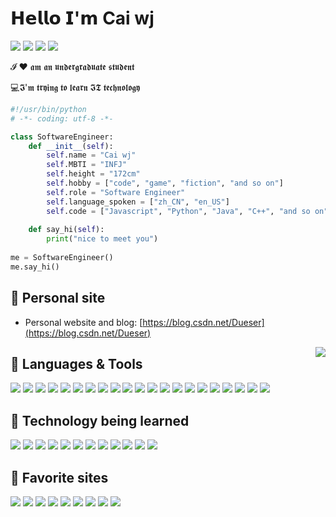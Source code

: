 # 𝗛𝗲𝗹𝗹𝗼 𝗜'𝗺 Cai wj

[![](https://img.shields.io/badge/-@hexWars-%23181717?style=flat-square&logo=github)](https://github.com/hexWars)
[![](https://img.shields.io/badge/-@hexWars-%23000000?style=flat-square&logo=gitee)](https://gitee.com/hex-cxm)
[![](https://img.shields.io/badge/-@hexWars-%23000000?style=flat-square&logo=leetcode)](https://leetcode-cn.com/u/hexWars/)
[![](https://img.shields.io/badge/-@Dueser-%23000000?style=flat-square&logo=codeforces)](https://codeforces.com/profile/Dueser)


𝓘 ❤️ 𝖆𝖒 𝖆𝖓 𝖚𝖓𝖉𝖊𝖗𝖌𝖗𝖆𝖉𝖚𝖆𝖙𝖊 𝖘𝖙𝖚𝖉𝖊𝖓𝖙

:computer:𝕴'𝖒 𝖙𝖗𝖞𝖎𝖓𝖌 𝖙𝖔 𝖑𝖊𝖆𝖗𝖓 𝕴𝕿 𝖙𝖊𝖈𝖍𝖓𝖔𝖑𝖔𝖌𝖞

```python
#!/usr/bin/python
# -*- coding: utf-8 -*-

class SoftwareEngineer:
    def __init__(self):
        self.name = "Cai wj"
        self.MBTI = "INFJ"
        self.height = "172cm"
        self.hobby = ["code", "game", "fiction", "and so on"]
        self.role = "Software Engineer"
        self.language_spoken = ["zh_CN", "en_US"]
        self.code = ["Javascript", "Python", "Java", "C++", "and so on"]
        
    def say_hi(self):
        print("nice to meet you")
        
me = SoftwareEngineer()
me.say_hi()
```



## 📜 Personal site

- Personal website and blog: [https://blog.csdn.net/Dueser](https://blog.csdn.net/Dueser)

<img align='right' src="https://github-readme-stats.vercel.app/api?username=hexWars&show_icons=true&theme=tokyonight">

## 🔧 Languages & Tools

![](https://img.shields.io/badge/Code-Java-informational?style=flat&logo=java&logoColor=white&color=6aa6f8)
![](https://img.shields.io/badge/Code-C-informational?style=flat&logo=c&logoColor=white&color=6aa6f8)
![](https://img.shields.io/badge/Code-Python-informational?style=flat&logo=python&logoColor=white&color=6aa6f8)
![](https://img.shields.io/badge/Code-JavaScript-informational?style=flat&logo=javascript&logoColor=white&color=6aa6f8)
![](https://img.shields.io/badge/Code-Html5-informational?style=flat&logo=html5&logoColor=white&color=6aa6f8)
![](https://img.shields.io/badge/Code-Css3-informational?style=flat&logo=Css3&logoColor=white&color=6aa6f8)
![](https://img.shields.io/badge/Editor-IDEA-informational?style=flat&logo=intellij-idea&logoColor=white&color=6aa6f8)
![](https://img.shields.io/badge/Editor-PyCharm-informational?style=flat&logo=pycharm&logoColor=white&color=6aa6f8)
![](https://img.shields.io/badge/Editor-DataGrip-informational?style=flat&logo=DataGrip&logoColor=white&color=6aa6f8)
![](https://img.shields.io/badge/Editor-WebStorm-informational?style=flat&logo=WebStorm&logoColor=white&color=6aa6f8)
![](https://img.shields.io/badge/Editor-Clion-informational?style=flat&logo=clion&logoColor=white&color=6aa6f8)
![](https://img.shields.io/badge/Editor-VS_Code-informational?style=flat&logo=visual-studio-code&logoColor=white&color=6aa6f8)
![](https://img.shields.io/badge/Editor-Visual_Studio-informational?style=flat&logo=visual-studio&logoColor=white&color=6aa6f8)
![](https://img.shields.io/badge/Tools-Docker-informational?style=flat&logo=docker&logoColor=white&color=6aa6f8)
![](https://img.shields.io/badge/Tools-Nginx-informational?style=flat&logo=nginx&logoColor=white&color=6aa6f8)
![](https://img.shields.io/badge/Tools-Git-informational?style=flat&logo=git&logoColor=white&color=6aa6f8)
![](https://img.shields.io/badge/Tools-Node.js-informational?style=flat&logo=nodedotjs&logoColor=white&color=6aa6f8)
![](https://img.shields.io/badge/Tools-Markdown-informational?style=flat&logo=markdown&logoColor=white&color=6aa6f8)
![](https://img.shields.io/badge/Tools-Neovim-informational?style=flat&logo=neovim&logoColor=white&color=6aa6f8)
![](https://img.shields.io/badge/Tools-Maven-informational?style=flat&logo=apachemaven&logoColor=white&color=6aa6f8)
![](https://img.shields.io/badge/Tools-Npm-informational?style=flat&logo=NPM&logoColor=white&color=6aa6f8)

## 💾 Technology being learned

![](https://img.shields.io/badge/OS-Linux-informational?style=flat&logo=linux&logoColor=white&color=6aa6f8)
![](https://img.shields.io/badge/OS-Windows-informational?style=flat&logo=Windows&logoColor=white&color=6aa6f8)
![](https://img.shields.io/badge/DataBase-MYSQL-informational?style=flat&logo=mysql&logoColor=white&color=6aa6f8)
![](https://img.shields.io/badge/DataBase-Oracle-informational?style=flat&logo=Oracle&logoColor=white&color=6aa6f8)
![](https://img.shields.io/badge/DataBase-Redis-informational?style=flat&logo=redis&logoColor=white&color=6aa6f8)
![](https://img.shields.io/badge/DataBase-SQLServer-informational?style=flat&logo=microsoftsqlserver&logoColor=white&color=6aa6f8)
![](https://img.shields.io/badge/Shell-Bash-informational?style=flat&logo=gnu-bash&logoColor=white&color=6aa6f8)
![](https://img.shields.io/badge/Frame-Flask-informational?style=flat&logo=flask&logoColor=white&color=6aa6f8)
![](https://img.shields.io/badge/Frame-Spring-informational?style=flat&logo=spring&logoColor=white&color=6aa6f8)
![](https://img.shields.io/badge/Frame-SpringBoot-informational?style=flat&logo=springboot&logoColor=white&color=6aa6f8)
![](https://img.shields.io/badge/Frame-Hibernate-informational?style=flat&logo=hibernate&logoColor=white&color=6aa6f8)
![](https://img.shields.io/badge/Frame-Elasticsearch-informational?style=flat&logo=elasticsearch&logoColor=white&color=6aa6f8)

## 🍁 Favorite sites

![](https://img.shields.io/badge/Bilibili-informational?style=social&logo=bilibili&color=6aa6f8)
![](https://img.shields.io/badge/知乎-informational?style=social&logo=zhihu&color=6aa6f8)
![](https://img.shields.io/badge/Codeforces-informational?style=social&logo=codeforces&color=6aa6f8)
![](https://img.shields.io/badge/Leetcode-informational?style=social&logo=leetcode&color=6aa6f8)
![](https://img.shields.io/badge/Steam-informational?style=social&logo=steam&color=6aa6f8)
![](https://img.shields.io/badge/Epic-informational?style=social&logo=epicgames&color=6aa6f8)
![](https://img.shields.io/badge/Switch-informational?style=social&logo=nintendoswitch&color=6aa6f8)
![](https://img.shields.io/badge/Github-informational?style=social&logo=github&color=6aa6f8)
![](https://img.shields.io/badge/Gitee-informational?style=social&logo=gitee&color=6aa6f8)











